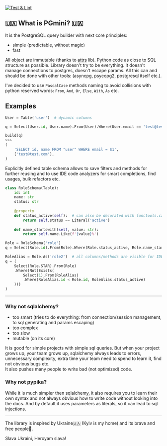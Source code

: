 [![Test & Lint](https://github.com/ponomar/pgmini/actions/workflows/main.yml/badge.svg)](https://github.com/ponomar/pgmini/actions/workflows/main.yml)

## 🇺🇦 What is PGmini? 🇺🇦

It is the PostgreSQL query builder with next core principles:
- simple (predictable, without magic)
- fast

All object are immutable (thanks to [attrs](https://www.attrs.org) lib).
Python code as close to SQL structure as possible.
Library doesn't try to be everything.
It doesn't manage connections to postgres, doesn't escape params.
All this can and should be done with other tools: (asyncpg, psycopg2, postgresql itself etc.).

I've decided to use `PascalCase` methods naming to avoid collisions with python reserved words: 
`From`, `And`, `Or`, `Else`, `With`, `As` etc.

## Examples
```python
User = Table('user')  # dynamic columns

q = Select(User.id, User.name).From(User).Where(User.email == 'test@test.com')

build(q)
>>>
(
    'SELECT id, name FROM "user" WHERE email = $1', 
    ['test@test.com'],
)
```

Explicitly defined table schema allows to save filters and methods for further reusing 
and to use IDE code analyzers for smart completions, find usages, bulk refactors etc.  
```python
class RoleSchema(Table):
    id: int
    name: str
    status: str
    
    @property
    def status_active(self):  # can also be decorated with functools.cache
        return self.status == Literal('active')
    
    def name_startswith(self, value: str):
        return self.name.Like(f'{value}%')

Role = RoleSchema('role')
q = Select(Role.id).From(Role).Where(Role.status_active, Role.name_startswith('admin'))

RoleAlias = Role.As('role2')  # all columns/methods are visible for IDE live inspection as well
q = (
    Select(Role.STAR).From(Role)
    .Where(Not(Exists(
        Select(1).From(RoleAlias)
        .Where(RoleAlias.id < Role.id, RoleAlias.status_active)
    )))
)
```

***

### Why not sqlalchemy?
- too smart (tries to do everything: from connection/session management, to sql generating and params escaping)
- too complex
- too slow
- mutable (on its core)

It is good for simple projects with simple sql queries. 
But when your project grows up, your team grows up, sqlalchemy always leads to errors,
unnecessary complexity, extra time your team need to spend to learn it, find not obvious bugs etc.  
It also pushes many people to write bad (not optimized) code.


### Why not pypika?
While it is much simpler then sqlalchemy, it also requires you to learn their own syntax 
and not always obvious how to write code without looking into the docs.
And by default it uses parameters as literals, so it can lead to sql injections.


***

The library is inspired by Ukraine🇺🇦 (Kyiv is my home) and its brave and free people🔱.

Slava Ukraini, Heroyam slava!
